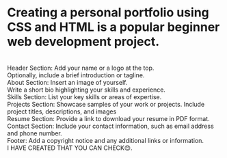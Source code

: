 <h1>Creating a personal portfolio using CSS and HTML is a popular beginner web development project.</h1><br>
Header Section: Add your name or a logo at the top.<br>
Optionally, include a brief introduction or tagline.<br>
About Section: Insert an image of yourself.<br>
Write a short bio highlighting your skills and experience.<br>
Skills Section: List your key skills or areas of expertise.<br>
Projects Section: Showcase samples of your work or projects. Include project titles, descriptions, and images<br>
Resume Section: Provide a link to download your resume in PDF format.<br>
Contact Section: Include your contact information, such as email address and phone number.<br>
Footer: Add a copyright notice and any additional links or information.<br>
I HAVE CREATED THAT YOU CAN CHECK😊.
